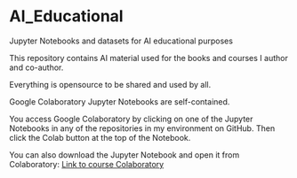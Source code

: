# AI_Educational
Jupyter Notebooks and datasets for AI educational purposes

This repository contains AI material used for the books and courses I author and co-author.

Everything is opensource to be shared and used by all.

Google Colaboratory Jupyter Notebooks are self-contained.

You access Google Colaboratory by clicking on one of the Jupyter Notebooks in any of the repositories in my environment on GitHub. Then click the Colab button at the top of the Notebook.

You can also download the Jupyter Notebook and open it from Colaboratory:
[Link to course Colaboratory](https://https://colab.research.google.com/)

